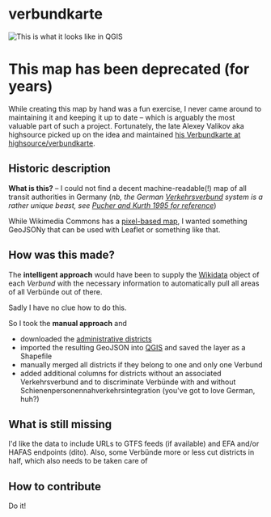 # verbundkarte

![This is what it looks like in QGIS](screenshot.png)

# This map has been deprecated (for years)

While creating this map by hand was a fun exercise, I never came around to maintaining it and keeping it up to date – which is arguably the most valuable part of such a project. Fortunately, the late Alexey Valikov aka highsource picked up on the idea and maintained [his Verbundkarte at highsource/verbundkarte](https://github.com/highsource/verbundkarte).

## Historic description

**What is this?** – I could not find a decent machine-readable(!) map of all transit authorities in Germany (_nb, the German [Verkehrsverbund](https://de.wikipedia.org/wiki/Verkehrsverbund) system is a rather unique beast, see [Pucher and Kurth 1995 for reference](http://www.sciencedirect.com/science/article/pii/0967070X9500022I)_)

While Wikimedia Commons has a [pixel-based map](https://commons.wikimedia.org/wiki/File:Karte_der_Verkehrsverbünde_und_Tarifverbände_in_Deutschland.png), I wanted something GeoJSONy that can be used with Leaflet or something like that.

## How was this made?

The **intelligent approach** would have been to supply the [Wikidata](https://www.wikidata.org/wiki/Wikidata:Main_Page) object of each *Verbund* with the necessary information to automatically pull all areas of all Verbünde out of there.

Sadly I have no clue how to do this.

So I took the **manual approach** and

 * downloaded the [administrative districts](http://opendatalab.de/projects/geojson-utilities/)
 * imported the resulting GeoJSON into [QGIS](http://www.qgis.org/de/site/) and saved the layer as a Shapefile
 * manually merged all districts if they belong to one and only one Verbund
 * added additional columns for districts without an associated Verkehrsverbund and to discriminate Verbünde with and without Schienenpersonennahverkehrsintegration (you've got to love German, huh?)

## What is still missing

I'd like the data to include URLs to GTFS feeds (if available) and EFA and/or HAFAS endpoints (dito). Also, some Verbünde more or less cut districts in half, which also needs to be taken care of

## How to contribute

Do it!
